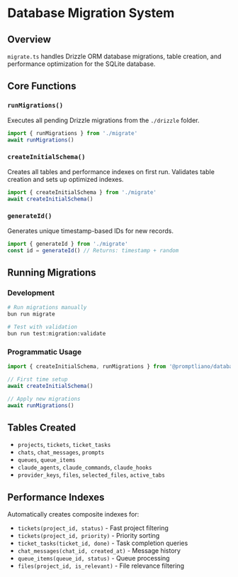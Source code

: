 # Database Migration System

## Overview

`migrate.ts` handles Drizzle ORM database migrations, table creation, and performance optimization for the SQLite database.

## Core Functions

### `runMigrations()`

Executes all pending Drizzle migrations from the `./drizzle` folder.

```typescript
import { runMigrations } from './migrate'
await runMigrations()
```

### `createInitialSchema()`

Creates all tables and performance indexes on first run. Validates table creation and sets up optimized indexes.

```typescript
import { createInitialSchema } from './migrate'
await createInitialSchema()
```

### `generateId()`

Generates unique timestamp-based IDs for new records.

```typescript
import { generateId } from './migrate'
const id = generateId() // Returns: timestamp + random
```

## Running Migrations

### Development

```bash
# Run migrations manually
bun run migrate

# Test with validation
bun run test:migration:validate
```

### Programmatic Usage

```typescript
import { createInitialSchema, runMigrations } from '@promptliano/database/migrations/migrate'

// First time setup
await createInitialSchema()

// Apply new migrations
await runMigrations()
```

## Tables Created

- `projects`, `tickets`, `ticket_tasks`
- `chats`, `chat_messages`, `prompts`
- `queues`, `queue_items`
- `claude_agents`, `claude_commands`, `claude_hooks`
- `provider_keys`, `files`, `selected_files`, `active_tabs`

## Performance Indexes

Automatically creates composite indexes for:

- `tickets(project_id, status)` - Fast project filtering
- `tickets(project_id, priority)` - Priority sorting
- `ticket_tasks(ticket_id, done)` - Task completion queries
- `chat_messages(chat_id, created_at)` - Message history
- `queue_items(queue_id, status)` - Queue processing
- `files(project_id, is_relevant)` - File relevance filtering
